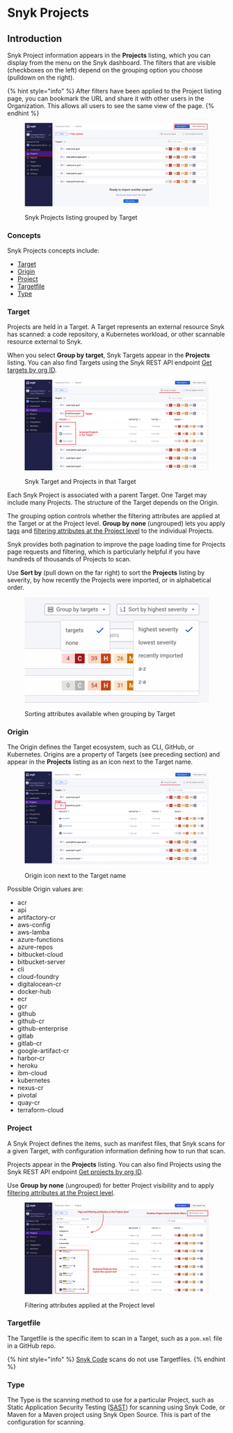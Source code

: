 # Snyk Projects

## Introduction

Snyk Project information appears in the **Projects** listing, which you can display from the menu on the Snyk dashboard. The filters that are visible (checkboxes on the left) depend on the grouping option you choose (pulldown on the right).

{% hint style="info" %}
After filters have been applied to the Project listing page, you can bookmark the URL and share it with other users in the Organization. This allows all users to see the same view of the page.
{% endhint %}

<figure><img src="../../.gitbook/assets/Screenshot 2023-01-24 at 09.09.25.png" alt="Snyk Projects listing grouped by Target"><figcaption><p>Snyk Projects listing grouped by Target</p></figcaption></figure>

### Concepts

Snyk Projects concepts include:

* [Target](./#target)
* [Origin](./#origin)
* [Project](./#project)
* [Targetfile](./#targetfile)
* [Type](./#type)

### Target

Projects are held in a Target. A Target represents an external resource Snyk has scanned: a code repository, a Kubernetes workload, or other scannable resource external to Snyk.&#x20;

When you select **Group by target**, Snyk Targets appear in the **Projects** listing. You can also find Targets using the Snyk REST API endpoint [Get targets by org ID](https://apidocs.snyk.io/?version=2022-12-21%7Ebeta#get-/orgs/-org\_id-/targets).

<figure><img src="../../.gitbook/assets/Screenshot 2023-01-24 at 08.59.20.png" alt="Snyk Target and Projects in that Target"><figcaption><p>Snyk Target and Projects in that Target</p></figcaption></figure>

Each Snyk Project is associated with a parent Target. One Target may include many Projects. The structure of the Target depends on the Origin.

The grouping option controls whether the filtering attributes are applied at the Target or at the Project level. **Group by none** (ungrouped) lets you apply [tags](project-tags.md) and [filtering attributes at the Project level](project-attributes.md) to the individual Projects.

Snyk provides both pagination to improve the page loading time for Projects page requests and filtering, which is particularly helpful if you have hundreds of thousands of Projects to scan.

Use **Sort by** (pull down on the far right) to sort the **Projects** listing by severity, by how recently the Projects were imported, or in alphabetical order.

<figure><img src="../../.gitbook/assets/image (2) (1).png" alt="Sorting attributes available when grouping by Target"><figcaption><p>Sorting attributes available when grouping by Target</p></figcaption></figure>

### Origin

The Origin defines the Target ecosystem, such as CLI, GitHub, or Kubernetes. Origins are a property of Targets (see preceding section) and appear in the **Projects** listing as an icon next to the Target name.

<figure><img src="../../.gitbook/assets/Screenshot 2023-01-24 at 08.59.07.png" alt="Origin icon next to the Target name"><figcaption><p>Origin icon next to the Target name</p></figcaption></figure>

Possible Origin values are:

* acr
* api
* artifactory-cr
* aws-config
* aws-lamba
* azure-functions
* azure-repos
* bitbucket-cloud
* bitbucket-server
* cli
* cloud-foundry
* digitalocean-cr
* docker-hub
* ecr
* gcr
* github
* github-cr
* github-enterprise
* gitlab
* gitlab-cr
* google-artifact-cr
* harbor-cr
* heroku
* ibm-cloud
* kubernetes
* nexus-cr
* pivotal
* quay-cr
* terraform-cloud

### Project

A Snyk Project defines the items, such as manifest files, that Snyk scans for a given Target, with configuration information defining how to run that scan.

Projects appear in the **Projects** listing. You can also find Projects using the Snyk REST API endpoint [Get projects by org ID](https://apidocs.snyk.io/?version=2022-12-21%7Ebeta#get-/orgs/-org\_id-/projects).

Use **Group by none** (ungrouped) for better Project visibility and to apply [filtering attributes at the Project level](project-attributes.md).

<figure><img src="../../.gitbook/assets/Screenshot 2023-01-23 at 18.07.46 (1) (1) (1) (1) (1) (1) (1) (1) (1) (2).png" alt="Filtering attributes applied at the Project level"><figcaption><p>Filtering attributes applied at the Project level</p></figcaption></figure>

### Targetfile

The Targetfile is the specific item to scan in a Target, such as a `pom.xml` file in a GitHub repo.

{% hint style="info" %}
[Snyk Code](../../products/snyk-code/) scans do not use Targetfiles.
{% endhint %}

### Type

The Type is the scanning method to use for a particular Project, such as Static Application Security Testing ([SAST](https://snyk.io/learn/application-security/sast-vs-dast/)) for scanning using Snyk Code, or Maven for a Maven project using Snyk Open Source. This is part of the configuration for scanning.



